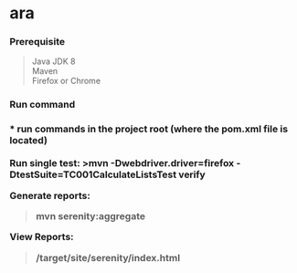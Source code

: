 # ara

<h3> Prerequisite </h3>

> Java JDK 8 <br>
> Maven <br>
> Firefox or Chrome <br>
 
<h3> Run command <h3>
	* run commands in the project root (where the pom.xml file is located) <br>
	<br>
 Run single test:
>mvn -Dwebdriver.driver=firefox -DtestSuite=TC001CalculateListsTest verify <br>
 
 Generate reports:
>mvn serenity:aggregate

 View Reports: <br>
> /target/site/serenity/index.html